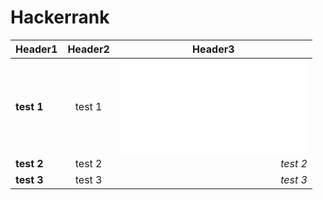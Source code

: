 # Hackerrank

|  <center>Header1</center> |  <center>Header2</center> |  <center>Header3</center> |
|:--------|:--------:|--------:|
|**test 1** | <center>test 1 </center> |*![java](./Java/test.java)* |
|**test 2** | <center>test 2 </center> |*test 2* |
|**test 3** | <center>test 3 </center> |*test 3* |